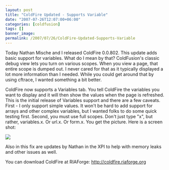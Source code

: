 ```yaml
---
layout: post
title: "ColdFire Updated - Supports Variable"
date: "2007-07-26T12:07:00+06:00"
categories: [coldfusion]
tags: []
banner_image: 
permalink: /2007/07/26/ColdFire-Updated-Supports-Variable
---
```


Today Nathan Mische and I released ColdFire 0.0.802. This update adds basic support for variables. What do I mean by that? ColdFusion's classic debug view lets you turn on various scopes. When you view a page, that entire scope is dumped out. I never cared for that as it typically displayed a lot more information than I needed. While you could get around that by using cftrace, I wanted something a bit better.

ColdFire now supports a Variables tab. You tell ColdFire the variables you want to display and it will then show the values when the page is refreshed. This is the initial release of Variables support and there are a few caveats. First - I only support simple values. It won't be hard to add support for arrays and other complex variables, but I wanted folks to do some quick testing first. Second, you must use full scopes. Don't just type "x", but rather, variables.x. Or url.x. Or form.x. You get the picture. Here is a screen shot:


<img src="https://static.raymondcamden.com/images/coldfire8.png">

Also in this fix are updates by Nathan in the XPI to help with memory leaks and other issues as well.

You can download ColdFire at RIAForge: <a href="http://coldfire.riaforge.org">http://coldfire.riaforge.org</a>